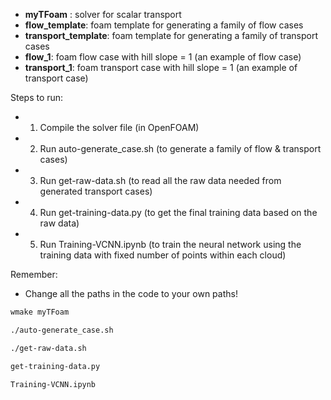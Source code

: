 * __myTFoam__ : solver for scalar transport
* __flow_template__: foam template for generating a family of flow cases
* __transport_template__: foam template for generating a family of transport cases
* __flow_1__: foam flow case with hill slope = 1 (an example of flow case)
* __transport_1__: foam transport case with hill slope = 1 (an example of transport case)

Steps to run:
* 1. Compile the solver file (in OpenFOAM)
* 2. Run auto-generate_case.sh  (to generate a family of flow & transport cases)
* 3. Run get-raw-data.sh  (to read all the raw data needed from generated transport cases)
* 4. Run get-training-data.py  (to get the final training data based on the raw data)
* 5. Run Training-VCNN.ipynb  (to train the neural network using the training data with fixed number of points within each cloud)

Remember:
* Change all the paths in the code to your own paths!

```sh
wmake myTFoam

./auto-generate_case.sh

./get-raw-data.sh

get-training-data.py

Training-VCNN.ipynb

```

